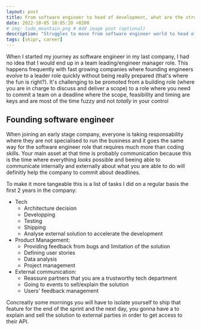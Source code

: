 ```yaml
---
layout: post
title: From software engineer to head of development, what are the struggles?
date: 2022-10-05 10:05:20 +0200
# img: ludo_mountain.png # Add image post (optional)
description: "Struggles to move from software engineer world to head of development role"
tags: [skipr, career]
---
```


When I started my journey as software engineer in my last company, I had no idea that I would end up in a team leading/engineer manager role. This happens frequently with fast growing companies where founding engineers evolve to a leader role quickly without being really prepared (that's where the fun is right?). It's challenging to be promoted from a building role (where you are in charge to discuss and deliver a scope) to a role where you need to commit a team on a deadline where the scope, feasibility and timing are keys and are most of the time fuzzy and not _totally_ in your control

## Founding software engineer

When joining an early stage company, everyone is taking responsability where they are not specialised to run the business and it goes the same way for the software engineer role that requires much more than coding skills. Your main asset at that time is probably communication because this is the time where everything _looks_ possible and beeing able to communicate internally and externally about what you are able to do will definitly help the company to commit about deadlines.

To make it more tangeable this is a list of tasks I did on a regular basis the first 2 years in the company: 

- Tech
    - Architecture decision
    - Developping
    - Testing
    - Shipping
    - Analyse external solution to accelerate the development
- Product Management:
    - Providing feedback from bugs and limitation of the solution
    - Defining user stories
    - Data analysis
    - Project management
- External communication:
    - Reassure partners that you are a trustworthy tech department
    - Going to events to sell/explain the solution
    - Users' feedback management

Concreatly some mornings you will have to isolate yourself to ship that feature for the end of the sprint and the next day, you gonna have a to explain and sell the solution to external parties in order to get access to their API. 


